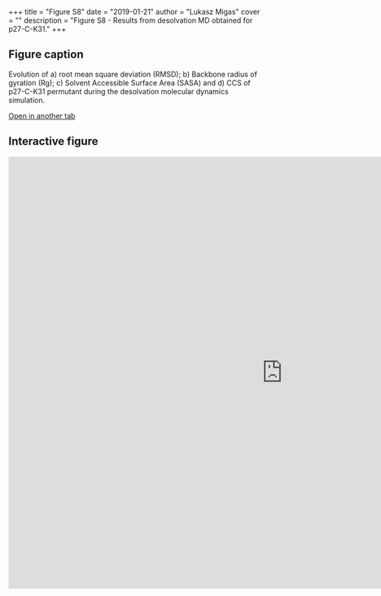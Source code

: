 +++
title = "Figure S8"
date = "2019-01-21"
author = "Lukasz Migas"
cover = ""
description = "Figure S8 - Results from desolvation MD obtained for p27-C-K31."
+++

## Figure caption

Evolution of a) root mean square deviation (RMSD); b) Backbone radius of gyration (Rg); c) Solvent Accessible Surface Area (SASA) and d) CCS of p27-C-K31 permutant during the desolvation molecular dynamics simulation.

[Open in another tab](https://beveridge-migas-p27.netlify.com/assets/Figure_S8.html)

## Interactive figure

<iframe 
    width="1075" 
    frameborder="0" 
    height="850"
    src="https://beveridge-migas-p27.netlify.com/assets/Figure_S8.html"
    style="background: #FFFFFF;"
></iframe>